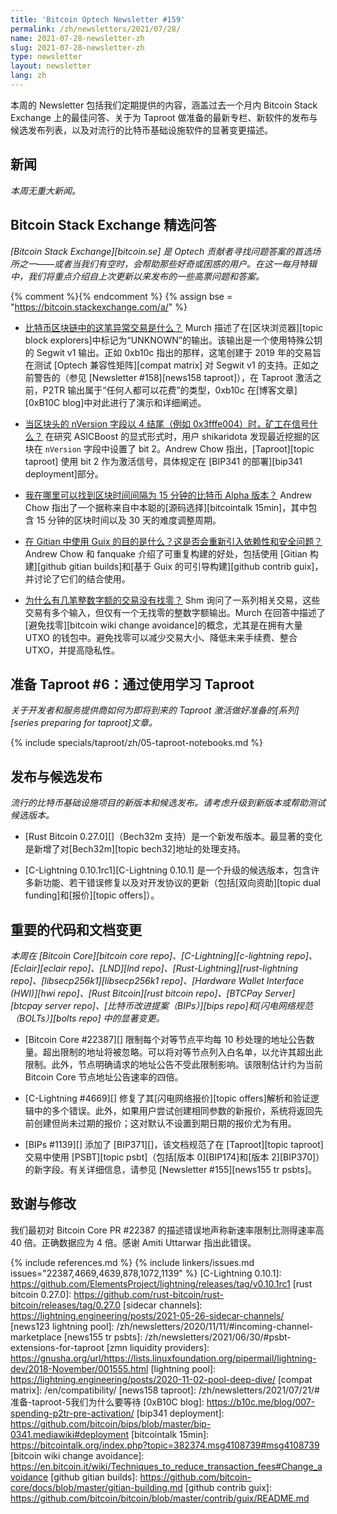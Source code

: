 ```yaml
---
title: 'Bitcoin Optech Newsletter #159'
permalink: /zh/newsletters/2021/07/28/
name: 2021-07-28-newsletter-zh
slug: 2021-07-28-newsletter-zh
type: newsletter
layout: newsletter
lang: zh
---
```

本周的 Newsletter 包括我们定期提供的内容，涵盖过去一个月内 Bitcoin Stack Exchange 上的最佳问答、关于为 Taproot 做准备的最新专栏、新软件的发布与候选发布列表，以及对流行的比特币基础设施软件的显著变更描述。

## 新闻

*本周无重大新闻。*

## Bitcoin Stack Exchange 精选问答

*[Bitcoin Stack Exchange][bitcoin.se] 是 Optech 贡献者寻找问题答案的首选场所之一——或者当我们有空时，会帮助那些好奇或困惑的用户。在这一每月特辑中，我们将重点介绍自上次更新以来发布的一些高票问题和答案。*

{% comment %}<!-- https://bitcoin.stackexchange.com/search?tab=votes&q=created%3a1m..%20is%3aanswer -->{% endcomment %}
{% assign bse = "https://bitcoin.stackexchange.com/a/" %}

- **<!--what-is-this-unusual-transaction-in-the-bitcoin-blockchain-->**[比特币区块链中的这笔异常交易是什么？]({{bse}}107603)
  Murch 描述了在[区块浏览器][topic block explorers]中标记为“UNKNOWN”的输出。该输出是一个使用特殊公钥的 Segwit v1 输出。正如 0xb10c 指出的那样，这笔创建于 2019 年的交易旨在测试 [Optech 兼容性矩阵][compat matrix] 对 Segwit v1 的支持。正如之前警告的（参见 [Newsletter #158][news158 taproot]），在 Taproot 激活之前，P2TR 输出属于“任何人都可以花费”的类型，0xb10c 在[博客文章][0xB10C blog]中对此进行了演示和详细阐述。

- **<!--what-are-miners-signalling-for-when-the-block-header-nversion-field-ends-in-4-i-e-0x3fffe004-->**[当区块头的 nVersion 字段以 4 结尾（例如 0x3fffe004）时，矿工在信号什么？]({{bse}}107443)
  在研究 ASICBoost 的显式形式时，用户 shikaridota 发现最近挖掘的区块在 `nVersion` 字段中设置了 bit 2。Andrew Chow 指出，[Taproot][topic taproot] 使用 bit 2 作为激活信号，具体规定在 [BIP341 的部署][bip341 deployment]部分。

- **<!--where-can-i-find-bitcoin-s-alpha-version-with-15-minute-block-time-intervals-->**[我在哪里可以找到区块时间间隔为 15 分钟的比特币 Alpha 版本？]({{bse}}107407)
  Andrew Chow 指出了一个据称来自中本聪的[源码选择][bitcointalk 15min]，其中包含 15 分钟的区块时间以及 30 天的难度调整周期。

- **<!--what-s-the-purpose-of-using-guix-within-gitian-doesn-t-that-reintroduce-dependencies-and-security-concerns-->**[在 Gitian 中使用 Guix 的目的是什么？这是否会重新引入依赖性和安全问题？]({{bse}}107638)
  Andrew Chow 和 fanquake 介绍了可重复构建的好处，包括使用 [Gitian 构建][github gitian builds]和[基于 Guix 的可引导构建][github contrib guix]，并讨论了它们的结合使用。

- **<!--why-are-there-several-round-number-transactions-with-no-change-->**[为什么有几笔整数字额的交易没有找零？]({{bse}}107418)
  Shm 询问了一系列相关交易，这些交易有多个输入，但仅有一个无找零的整数字额输出。Murch 在回答中描述了[避免找零][bitcoin wiki change avoidance]的概念，尤其是在拥有大量 UTXO 的钱包中。避免找零可以减少交易大小、降低未来手续费、整合 UTXO，并提高隐私性。

## 准备 Taproot #6：通过使用学习 Taproot

*关于开发者和服务提供商如何为即将到来的 Taproot 激活做好准备的[系列][series preparing for taproot]文章。*

{% include specials/taproot/zh/05-taproot-notebooks.md %}

## 发布与候选发布

*流行的比特币基础设施项目的新版本和候选发布。请考虑升级到新版本或帮助测试候选版本。*

- [Rust Bitcoin 0.27.0][]（Bech32m 支持）是一个新发布版本。最显著的变化是新增了对[Bech32m][topic bech32]地址的处理支持。

- [C-Lightning 0.10.1rc1][C-Lightning 0.10.1] 是一个升级的候选版本，包含许多新功能、若干错误修复以及对开发协议的更新（包括[双向资助][topic dual funding]和[报价][topic offers]）。

## 重要的代码和文档变更

*本周在 [Bitcoin Core][bitcoin core repo]、[C-Lightning][c-lightning repo]、[Eclair][eclair repo]、[LND][lnd repo]、[Rust-Lightning][rust-lightning repo]、[libsecp256k1][libsecp256k1 repo]、[Hardware Wallet Interface (HWI)][hwi repo]、[Rust Bitcoin][rust bitcoin repo]、[BTCPay Server][btcpay server repo]、[比特币改进提案（BIPs）][bips repo]和[闪电网络规范（BOLTs）][bolts repo] 中的显著变更。*

- [Bitcoin Core #22387][] 限制每个对等节点平均每 10 秒处理的地址公告数量。超出限制的地址将被忽略。可以将对等节点列入白名单，以允许其超出此限制。此外，节点明确请求的地址公告不受此限制影响。该限制估计约为当前 Bitcoin Core 节点地址公告速率的四倍。

- [C-Lightning #4669][] 修复了其[闪电网络报价][topic offers]解析和验证逻辑中的多个错误。此外，如果用户尝试创建相同参数的新报价，系统将返回先前创建但尚未过期的报价；这对默认不设置到期日期的报价尤为有用。

- [BIPs #1139][] 添加了 [BIP371][]，该文档规范了在 [Taproot][topic taproot] 交易中使用 [PSBT][topic psbt]（包括[版本 0][BIP174]和[版本 2][BIP370]）的新字段。有关详细信息，请参见 [Newsletter #155][news155 tr psbts]。

## 致谢与修改

我们最初对 Bitcoin Core PR #22387 的描述错误地声称新速率限制比测得速率高 40 倍。正确数据应为 4 倍。感谢 Amiti Uttarwar 指出此错误。

{% include references.md %}
{% include linkers/issues.md issues="22387,4669,4639,878,1072,1139" %}
[C-Lightning 0.10.1]: https://github.com/ElementsProject/lightning/releases/tag/v0.10.1rc1
[rust bitcoin 0.27.0]: https://github.com/rust-bitcoin/rust-bitcoin/releases/tag/0.27.0
[sidecar channels]: https://lightning.engineering/posts/2021-05-26-sidecar-channels/
[news123 lightning pool]: /zh/newsletters/2020/11/11/#incoming-channel-marketplace
[news155 tr psbts]: /zh/newsletters/2021/06/30/#psbt-extensions-for-taproot
[zmn liquidity providers]: https://gnusha.org/url/https://lists.linuxfoundation.org/pipermail/lightning-dev/2018-November/001555.html
[lightning pool]: https://lightning.engineering/posts/2020-11-02-pool-deep-dive/
[compat matrix]: /en/compatibility/
[news158 taproot]: /zh/newsletters/2021/07/21/#准备-taproot-5我们为什么要等待
[0xB10C blog]: https://b10c.me/blog/007-spending-p2tr-pre-activation/
[bip341 deployment]: https://github.com/bitcoin/bips/blob/master/bip-0341.mediawiki#deployment
[bitcointalk 15min]: https://bitcointalk.org/index.php?topic=382374.msg4108739#msg4108739
[bitcoin wiki change avoidance]: https://en.bitcoin.it/wiki/Techniques_to_reduce_transaction_fees#Change_avoidance
[github gitian builds]: https://github.com/bitcoin-core/docs/blob/master/gitian-building.md
[github contrib guix]: https://github.com/bitcoin/bitcoin/blob/master/contrib/guix/README.md
